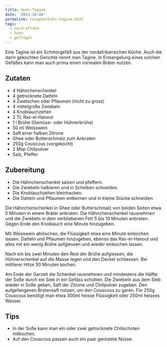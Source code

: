 ```yaml
---
title: Huhn-Tagine
date: '2013-10-04'
permalink: rezepte/huhn-tagine.html
tags:
  - nord-afrika
  - huhn
  - geflügel
---
```


Eine Tagine ist ein Schmorgefäß aus der nordafrikansichen Küche. Auch die darin gekochten Gerichte nennt man Tagine. In Ermangelung eines solchen Gefäßes kann man auch prima einen normalen Bräter nutzen.

## Zutaten

- 4 Hähnchenschenkel
- 4 getrocknete Datteln
- 4 Zwetschen oder Pflaumen (nicht zu gross)
- 4 mittelgroße Zwiebeln
- 4 Knoblauchzehen
- 2 TL Ras-el-Hanout
- 1 l Brühe (Gemüse- oder Hühnerbrühe)
- 50 ml Weisswein
- Saft einer halben Zitrone
- Ghee oder Butterschmalz zum Anbraten
- 250g Couscous (vorgekocht)
- 2 Msp Chilipulver
- Salz, Pfeffer

## Zubereitung

- Die Hähnchenschenkel salzen und pfeffern.
- Die Zwiebeln halbieren und in Scheiben schneiden.
- Die Knoblauchzehen kleinhacken.
- Die Datteln und Pflaumen entkernen und in kleine Stücke schneiden.

Die Hähnchenschenkel in Ghee oder Butterschmalz von beiden Seiten etwa 5 Minuten in einem Bräter anbraten. Die Hähnchenschenkel rausnehmen und die Zwiebeln in dem verbliebenen Fett 5 bis 10 Minuten anbraten. Gegen Ende den Knoblauch eine Minute hinzugeben.

Mit Weisswein ablöschen, die Flüssigkeit etwa eine Minute einkochen lassen. Datteln und Pflaumen hinzugeben, ebenso das Ras-el-Hanout und alles mit ein wenig Brühe aufgiessen und wieder einkochen lassen.

Nach ein bis zwei Minuten den Rest der Brühe aufgiessen, die Hühnerschenkel auf die Masse legen und den Deckel schliessen. Bei mittlerer Hitze 30 Minuten kochen.

Am Ende der Garzeit die Schenkel rausnehmen und mindestens die Hälfte der Soße durch ein Sieb in ein Gefäss schütten. Die Zwiebeln aus dem Sieb wieder in Soße geben, Saft der Zitrone und Chilipulver zugeben.
Den aufgefangenen Bratensaft nutzen, um den Couscous zu garen. Für 250g Couscous benötigt man etwa 300ml heisse Flüssigkeit oder 250ml heisses Wasser.

## Tips

- In der Soße kann man ein oder zwei getrocknete Chilischoten mitkochen.
- Auf den Couscous passen auch ein paar geröstete Nüsse.

